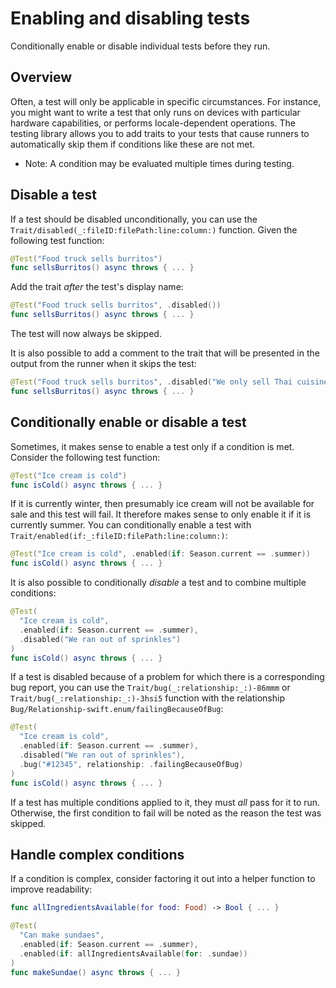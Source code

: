 # Enabling and disabling tests

<!--
This source file is part of the Swift.org open source project

Copyright (c) 2023 Apple Inc. and the Swift project authors
Licensed under Apache License v2.0 with Runtime Library Exception

See https://swift.org/LICENSE.txt for license information
See https://swift.org/CONTRIBUTORS.txt for Swift project authors
-->

Conditionally enable or disable individual tests before they run.

## Overview

Often, a test will only be applicable in specific circumstances. For instance,
you might want to write a test that only runs on devices with particular
hardware capabilities, or performs locale-dependent operations. The testing
library allows you to add traits to your tests that cause runners to
automatically skip them if conditions like these are not met.

- Note: A condition may be evaluated multiple times during testing.

## Disable a test

If a test should be disabled unconditionally, you can use the
``Trait/disabled(_:fileID:filePath:line:column:)`` function. Given the following
test function:

```swift
@Test("Food truck sells burritos")
func sellsBurritos() async throws { ... }
```

Add the trait _after_ the test's display name:

```swift
@Test("Food truck sells burritos", .disabled())
func sellsBurritos() async throws { ... }
```

The test will now always be skipped.

It is also possible to add a comment to the trait that will be presented in the
output from the runner when it skips the test:

```swift
@Test("Food truck sells burritos", .disabled("We only sell Thai cuisine"))
func sellsBurritos() async throws { ... }
```

## Conditionally enable or disable a test

Sometimes, it makes sense to enable a test only if a condition is met. Consider
the following test function:

```swift
@Test("Ice cream is cold")
func isCold() async throws { ... }
```

If it is currently winter, then presumably ice cream will not be available for
sale and this test will fail. It therefore makes sense to only enable it if it
is currently summer. You can conditionally enable a test with
``Trait/enabled(if:_:fileID:filePath:line:column:)``:

```swift
@Test("Ice cream is cold", .enabled(if: Season.current == .summer))
func isCold() async throws { ... }
```

It is also possible to conditionally _disable_ a test and to combine multiple
conditions:

```swift
@Test(
  "Ice cream is cold",
  .enabled(if: Season.current == .summer),
  .disabled("We ran out of sprinkles")
)
func isCold() async throws { ... }
```

If a test is disabled because of a problem for which there is a corresponding
bug report, you can use the ``Trait/bug(_:relationship:_:)-86mmm`` or
``Trait/bug(_:relationship:_:)-3hsi5`` function with the relationship
``Bug/Relationship-swift.enum/failingBecauseOfBug``:

```swift
@Test(
  "Ice cream is cold",
  .enabled(if: Season.current == .summer),
  .disabled("We ran out of sprinkles"),
  .bug("#12345", relationship: .failingBecauseOfBug)
)
func isCold() async throws { ... }
```

If a test has multiple conditions applied to it, they must _all_ pass for it to
run. Otherwise, the first condition to fail will be noted as the reason the test
was skipped.

## Handle complex conditions

If a condition is complex, consider factoring it out into a helper function to
improve readability:

```swift
func allIngredientsAvailable(for food: Food) -> Bool { ... }

@Test(
  "Can make sundaes",
  .enabled(if: Season.current == .summer),
  .enabled(if: allIngredientsAvailable(for: .sundae))
)
func makeSundae() async throws { ... }
```
